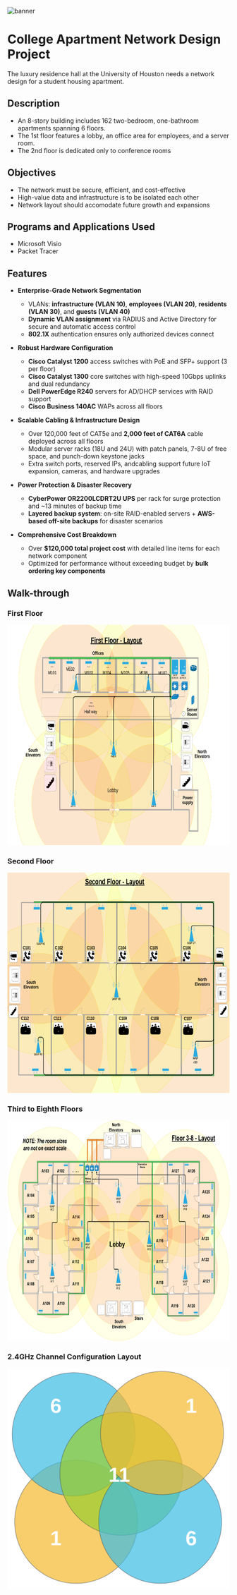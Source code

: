 ![banner](https://informationage-production.s3.amazonaws.com/uploads/2022/10/AdobeStock_144479354-1568x1039.jpeg)

# College Apartment Network Design Project
The luxury residence hall at the University of Houston needs a network design for a student housing apartment. 

## Description
-  An 8-story building includes 162 two-bedroom, one-bathroom apartments spanning 6 floors.
-  The 1st floor features a lobby, an office area for employees, and a server room.
-  The 2nd floor is dedicated only to conference rooms

## Objectives
- The network must be secure, efficient, and cost-effective
- High-value data and infrastructure is to be isolated each other
- Network layout should accomodate future growth and expansions

## Programs and Applications Used
- Microsoft Visio
- Packet Tracer

## Features
- **Enterprise-Grade Network Segmentation**  
  - VLANs: **infrastructure (VLAN 10)**, **employees (VLAN 20)**, **residents (VLAN 30)**, and **guests (VLAN 40)**  
  - **Dynamic VLAN assignment** via RADIUS and Active Directory for secure and automatic access control  
  - **802.1X** authentication ensures only authorized devices connect

- **Robust Hardware Configuration**  
  - **Cisco Catalyst 1200** access switches with PoE and SFP+ support (3 per floor)  
  - **Cisco Catalyst 1300** core switches with high-speed 10Gbps uplinks and dual redundancy  
  - **Dell PowerEdge R240** servers for AD/DHCP services with RAID support
  - **Cisco Business 140AC** WAPs across all floors  

- **Scalable Cabling & Infrastructure Design**  
  - Over 120,000 feet of CAT5e and **2,000 feet of CAT6A** cable deployed across all floors  
  - Modular server racks (18U and 24U) with patch panels, 7-8U of free space, and punch-down keystone jacks  
  - Extra switch ports, reserved IPs, andcabling support future IoT expansion, cameras, and hardware upgrades

- **Power Protection & Disaster Recovery**  
  - **CyberPower OR2200LCDRT2U UPS** per rack for surge protection and ~13 minutes of backup time
  - **Layered backup system**: on-site RAID-enabled servers + **AWS-based off-site backups** for disaster scenarios  

- **Comprehensive Cost Breakdown**  
  - Over **$120,000 total project cost** with detailed line items for each network component  
  - Optimized for performance without exceeding budget by **bulk ordering key components**


## Walk-through

### First Floor
<div align="center">
  <img src="Floor1.png" alt="First Floor Diagram" height="500">
</div>

### Second Floor
<div align="center">
  <img src="Floor2.png" alt="Second Floor Diagram" height="500">
</div>

### Third to Eighth Floors
<div align="center">
  <img src="Floor3-8.png" alt="Third to Eighth Floor Diagram" height="500">
</div>

### 2.4GHz Channel Configuration Layout
<div align="center">
  <img src="2.4GHz-Channel-Configuration.png" alt="2.4GHz Channel Diagram" height="500">
</div>


